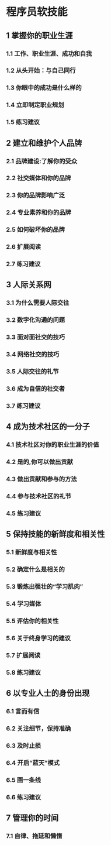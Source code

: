 # 程序员软技能

## 1 掌握你的职业生涯

### 1.1 工作、职业生涯、成功和自我

### 1.2 从头开始：与自己同行

### 1.3 你眼中的成功是什么样的

### 1.4 立即制定职业规划

### 1.5 练习建议

## 2 建立和维护个人品牌

### 2.1 品牌建设:了解你的受众

### 2.2 社交媒体和你的品牌

### 2.3 你的品牌影响广泛

### 2.4 专业素养和你的品牌

### 2.5 如何破坏你的品牌

### 2.6 扩展阅读

### 2.7 练习建议

## 3 人际关系网

### 3.1 为什么需要人际交往

### 3.2 数字化沟通的问题

### 3.3 面对面社交的技巧

### 3.4 网络社交的技巧

### 3.5 人际交往的礼节

### 3.6 成为自信的社交者

### 3.7 练习建议

## 4 成为技术社区的一分子

### 4.1 技术社区对你的职业生涯的价值

### 4.2 是的,你可以做出贡献

### 4.3 做出贡献和参与的方法

### 4.4 参与技术社区的礼节

### 4.5 练习建议

## 5 保持技能的新鲜度和相关性

### 5.1 新鲜度与相关性

### 5.2 确定什么是相关的

### 5.3 锻炼出强壮的“学习肌肉”

### 5.4 学习媒体

### 5.5 评估你的相关性

### 5.6 关于终身学习的建议

### 5.7 扩展阅读

### 5.8 练习建议

## 6 以专业人士的身份出现

### 6.1 言而有信

### 6.2 关注细节，保持准确

### 6.3 及时止损

### 6.4 开启“蓝天”模式

### 6.5 画一条线

### 6.6 练习建议

## 7 管理你的时间

### 7.1 自律、拖延和懒惰
